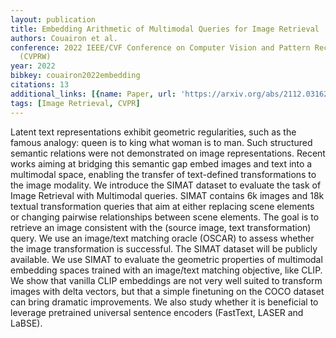 ```yaml
---
layout: publication
title: Embedding Arithmetic of Multimodal Queries for Image Retrieval
authors: Couairon et al.
conference: 2022 IEEE/CVF Conference on Computer Vision and Pattern Recognition Workshops
  (CVPRW)
year: 2022
bibkey: couairon2022embedding
citations: 13
additional_links: [{name: Paper, url: 'https://arxiv.org/abs/2112.03162'}]
tags: [Image Retrieval, CVPR]
---
```

Latent text representations exhibit geometric regularities, such as the
famous analogy: queen is to king what woman is to man. Such structured semantic
relations were not demonstrated on image representations. Recent works aiming
at bridging this semantic gap embed images and text into a multimodal space,
enabling the transfer of text-defined transformations to the image modality. We
introduce the SIMAT dataset to evaluate the task of Image Retrieval with
Multimodal queries. SIMAT contains 6k images and 18k textual transformation
queries that aim at either replacing scene elements or changing pairwise
relationships between scene elements. The goal is to retrieve an image
consistent with the (source image, text transformation) query. We use an
image/text matching oracle (OSCAR) to assess whether the image transformation
is successful. The SIMAT dataset will be publicly available. We use SIMAT to
evaluate the geometric properties of multimodal embedding spaces trained with
an image/text matching objective, like CLIP. We show that vanilla CLIP
embeddings are not very well suited to transform images with delta vectors, but
that a simple finetuning on the COCO dataset can bring dramatic improvements.
We also study whether it is beneficial to leverage pretrained universal
sentence encoders (FastText, LASER and LaBSE).